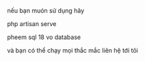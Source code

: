 nếu bạn muón sử dụng hãy 

php artisan serve


pheem sql 18 vo database

và bạn có thể chạy mọi thắc mắc liên hệ tới tôi
